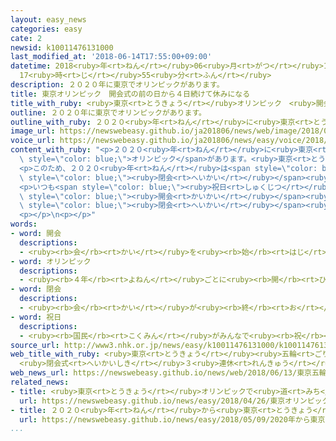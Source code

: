 ```yaml
---
layout: easy_news
categories: easy
cate: 2
newsid: k10011476131000
last_modified_at: '2018-06-14T17:55:00+09:00'
datetime: 2018<ruby>年<rt>ねん</rt></ruby>06<ruby>月<rt>がつ</rt></ruby>14<ruby>日<rt>にち</rt></ruby>
  17<ruby>時<rt>じ</rt></ruby>55<ruby>分<rt>ふん</rt></ruby>
description: ２０２０年に東京でオリンピックがあります。
title: 東京オリンピック　開会式の前の日から４日続けて休みになる
title_with_ruby: <ruby>東京<rt>とうきょう</rt></ruby>オリンピック　<ruby>開会<rt>かいかい</rt></ruby><ruby>式<rt>しき</rt></ruby>の<ruby>前<rt>まえ</rt></ruby>の<ruby>日<rt>ひ</rt></ruby>から<ruby>４日<rt>よっか</rt></ruby><ruby>続<rt>つづ</rt></ruby>けて<ruby>休<rt>やす</rt></ruby>みになる
outline: ２０２０年に東京でオリンピックがあります。
outline_with_ruby: ２０２０<ruby>年<rt>ねん</rt></ruby>に<ruby>東京<rt>とうきょう</rt></ruby>でオリンピックがあります。
image_url: https://newswebeasy.github.io/ja201806/news/web/image/2018/06/13/K10011476131_1806131404_1806131406_01_02.jpg
voice_url: https://newswebeasy.github.io/ja201806/news/easy/voice/2018/06/14/k10011476131000.mp4
content_with_ruby: "<p>２０２０<ruby>年<rt>ねん</rt></ruby>に<ruby>東京<rt>とうきょう</rt></ruby>で<span\
  \ style=\"color: blue;\">オリンピック</span>があります。<ruby>東京<rt>とうきょう</rt></ruby>や<ruby>周<rt>まわ</rt></ruby>りのまちには<ruby>大勢<rt>おおぜい</rt></ruby>の<ruby>人<rt>ひと</rt></ruby>が<ruby>来<rt>き</rt></ruby>て、<ruby>道<rt>みち</rt></ruby>や<ruby>電車<rt>でんしゃ</rt></ruby>がとても<ruby>混<rt>こ</rt></ruby>みそうです。</p>\n\
  <p>このため、２０２０<ruby>年<rt>ねん</rt></ruby>は<span style=\"color: blue;\"><ruby>開会<rt>かいかい</rt></ruby></span><ruby>式<rt>しき</rt></ruby>を<ruby>行<rt>おこな</rt></ruby>う<ruby>前<rt>まえ</rt></ruby>の<ruby>日<rt>ひ</rt></ruby>の７<ruby>月<rt>がつ</rt></ruby>２３<ruby>日<rt>にち</rt></ruby>から<ruby>４日<rt>よっか</rt></ruby><ruby>続<rt>つづ</rt></ruby>けて<ruby>休<rt>やす</rt></ruby>みにすることが<ruby>決<rt>き</rt></ruby>まりました。<span\
  \ style=\"color: blue;\"><ruby>閉会<rt>へいかい</rt></ruby></span><ruby>式<rt>しき</rt></ruby>は<ruby>前<rt>まえ</rt></ruby>の<ruby>日<rt>ひ</rt></ruby>の８<ruby>月<rt>がつ</rt></ruby><ruby>８日<rt>ようか</rt></ruby>から<ruby>３日<rt>みっか</rt></ruby><ruby>続<rt>つづ</rt></ruby>けて<ruby>休<rt>やす</rt></ruby>みにします。<ruby>会社<rt>がいしゃ</rt></ruby>などへ<ruby>行<rt>い</rt></ruby>く<ruby>人<rt>ひと</rt></ruby>を<ruby>少<rt>すく</rt></ruby>なくして、<ruby>道<rt>みち</rt></ruby>や<ruby>電車<rt>でんしゃ</rt></ruby>があまり<ruby>混<rt>こ</rt></ruby>まないようにするためです。</p>\n\
  <p>いつも<span style=\"color: blue;\"><ruby>祝日<rt>しゅくじつ</rt></ruby></span>になっている７<ruby>月<rt>がつ</rt></ruby>の「<ruby>海<rt>うみ</rt></ruby>の<ruby>日<rt>ひ</rt></ruby>」と８<ruby>月<rt>がつ</rt></ruby>の「<ruby>山<rt>やま</rt></ruby>の<ruby>日<rt>ひ</rt></ruby>」と１０<ruby>月<rt>がつ</rt></ruby>の「<ruby>体育<rt>たいいく</rt></ruby>の<ruby>日<rt>ひ</rt></ruby>」の<ruby>日<rt>ひ</rt></ruby>を<ruby>変<rt>か</rt></ruby>えて、２０２０<ruby>年<rt>ねん</rt></ruby>は<span\
  \ style=\"color: blue;\"><ruby>開会<rt>かいかい</rt></ruby></span><ruby>式<rt>しき</rt></ruby>と<span\
  \ style=\"color: blue;\"><ruby>閉会<rt>へいかい</rt></ruby></span><ruby>式<rt>しき</rt></ruby>のときに<ruby>続<rt>つづ</rt></ruby>けて<ruby>休<rt>やす</rt></ruby>みになるようにします。</p>\n\
  <p></p>\n<p></p>"
words:
- word: 開会
  descriptions:
  - <ruby><rb>会</rb><rt>かい</rt></ruby>を<ruby><rb>始</rb><rt>はじ</rt></ruby>めること。
- word: オリンピック
  descriptions:
  - <ruby><rb>４年</rb><rt>よねん</rt></ruby>ごとに<ruby><rb>開</rb><rt>ひら</rt></ruby>かれ、<ruby><rb>世界</rb><rt>せかい</rt></ruby>じゅうの<ruby><rb>国々</rb><rt>くにぐに</rt></ruby>から<ruby><rb>選手</rb><rt>せんしゅ</rt></ruby>が<ruby><rb>参加</rb><rt>さんか</rt></ruby>する<ruby><rb>競技大会</rb><rt>きょうぎたいかい</rt></ruby>。<ruby><rb>古代</rb><rt>こだい</rt></ruby>ギリシャのオリンピアで<ruby><rb>開</rb><rt>ひら</rt></ruby>かれた<ruby><rb>古代</rb><rt>こだい</rt></ruby>オリンピックにならって、フランスのクーベルタンの<ruby><rb>力</rb><rt>ちから</rt></ruby>で、１８９６<ruby><rb>年</rb><rt>ねん</rt></ruby>にギリシャのアテネで<ruby><rb>開</rb><rt>ひら</rt></ruby>かれたのが、<ruby><rb>近代</rb><rt>きんだい</rt></ruby>オリンピックの<ruby><rb>始</rb><rt>はじ</rt></ruby>まり。<ruby><rb>五輪</rb><rt>ごりん</rt></ruby>。
- word: 閉会
  descriptions:
  - <ruby><rb>会</rb><rt>かい</rt></ruby>が<ruby><rb>終</rb><rt>お</rt></ruby>わること。また、<ruby><rb>終</rb><rt>お</rt></ruby>わりにすること。
- word: 祝日
  descriptions:
  - <ruby><rb>国民</rb><rt>こくみん</rt></ruby>がみんなで<ruby><rb>祝</rb><rt>いわ</rt></ruby>う<ruby><rb>日</rb><rt>ひ</rt></ruby>。
source_url: http://www3.nhk.or.jp/news/easy/k10011476131000/k10011476131000.html
web_title_with_ruby: <ruby>東京<rt>とうきょう</rt></ruby><ruby>五輪<rt>ごりん</rt></ruby> <ruby>開会式<rt>かいかいしき</rt></ruby><ruby>前後<rt>ぜんご</rt></ruby>で４<ruby>連休<rt>れんきゅう</rt></ruby>
  <ruby>閉会式<rt>へいかいしき</rt></ruby>３<ruby>連休<rt>れんきゅう</rt></ruby> <ruby>法律<rt>ほうりつ</rt></ruby>が<ruby>成立<rt>せいりつ</rt></ruby>
web_news_url: https://newswebeasy.github.io/news/web/2018/06/13/東京五輪-開会式前後で4連休-閉会式3連休-法律が成立
related_news:
- title: <ruby>東京<rt>とうきょう</rt></ruby>オリンピックで<ruby>道<rt>みち</rt></ruby>や<ruby>電車<rt>でんしゃ</rt></ruby>が<ruby>混<rt>こ</rt></ruby>まないように<ruby>考<rt>かんが</rt></ruby>える
  url: https://newswebeasy.github.io/news/easy/2018/04/26/東京オリンピックで道や電車が混まないように考える
- title: ２０２０<ruby>年<rt>ねん</rt></ruby>から<ruby>東京<rt>とうきょう</rt></ruby>と<ruby>伊豆<rt>いず</rt></ruby>の<ruby>間<rt>あいだ</rt></ruby>を<ruby>新<rt>あたら</rt></ruby>しい<ruby>観光<rt>かんこう</rt></ruby>の<ruby>電車<rt>でんしゃ</rt></ruby>が<ruby>走<rt>はし</rt></ruby>る
  url: https://newswebeasy.github.io/news/easy/2018/05/09/2020年から東京と伊豆の間を新しい観光の電車が走る
...
```

